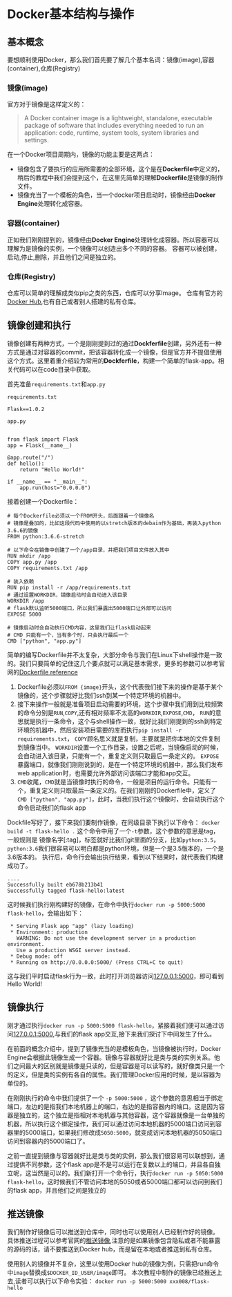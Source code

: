 # Docker基本结构与操作

## 基本概念
要想顺利使用Docker，那么我们首先要了解几个基本名词：镜像(image),容器(container),仓库(Registry)

### 镜像(image)
官方对于镜像是这样定义的：
> A Docker container image is a lightweight, standalone, executable package of software that includes everything needed to run an application: code, runtime, system tools, system libraries and settings.
> 
在一个Docker项目周期内，镜像的功能主要是这两点：

- 镜像包含了要执行的应用所需要的全部环境，这个是在**Dockerfile**中定义的，稍后的教程中我们会提到这个，在这里先简单的理解**Dockerfile**是镜像的制作文件。
- 镜像充当了一个模板的角色，当一个docker项目启动时，镜像经由**Docker Engine**处理转化成容器。

### 容器(container)
正如我们刚刚提到的，镜像经由**Docker Engine**处理转化成容器。所以容器可以理解为是镜像的实例，一个镜像可以创造出多个不同的容器。
容器可以被创建，启动,停止,删除，并且他们之间是独立的。

### 仓库(Registry)
仓库可以简单的理解成类似pip之类的东西，仓库可以分享Image。
仓库有官方的[Docker Hub](https://hub.docker.com/),也有自己或者别人搭建的私有仓库。


## 镜像创建和执行
镜像创建有两种方式，一个是刚刚提到过的通过**Dockferfile**创建，另外还有一种方式是通过对容器的commit，把该容器转化成一个镜像，但是官方并不提倡使用这个方式。这里着重介绍较为常用的**Dockferfile**，构建一个简单的flask-app。相关代码可以在code目录中获取。

首先准备`requirements.txt`和`app.py`

```
requirements.txt

Flask==1.0.2
```

```
app.py


from flask import Flask
app = Flask(__name__)

@app.route("/")
def hello():
    return "Hello World!"

if __name__ == "__main__":
    app.run(host="0.0.0.0")
```

接着创建一个Dockerfile：
```
# 每个Dockerfile必须以一个FROM开头，后面跟着一个镜像名
# 镜像是叠加的，比如这段代码中使用的以stretch版本的debain作为基础，再装入python 3.6.6的镜像
FROM python:3.6.6-stretch

# 以下命令在镜像中创建了一个/app目录，并把我们项目文件放入其中
RUN mkdir /app
COPY app.py /app
COPY requirements.txt /app

# 装入依赖
RUN pip install -r /app/requirements.txt
# 通过设置WORKDIR，镜像启动时会自动进入该目录
WORKDIR /app
# flask默认监听5000端口，所以我们暴露出5000端口让外部可以访问
EXPOSE 5000

# 镜像启动时会自动执行CMD内容，这里我们让flask启动起来
# CMD 只能有一个，当有多个时，只会执行最后一个
CMD ["python", "app.py"]

```
简单的编写Dockerfile并不太复杂，大部分命令与我们在Linux下shell操作是一致的。我们只要简单的记住这几个要点就可以满足基本需求，更多的参数可以参考官网的[Dockerfile reference](https://docs.docker.com/engine/reference/builder/#usage)

1. Dockerfile必须以`FROM {image}`开头，这个代表我们接下来的操作是基于某个镜像的，这个步骤就好比我们ssh到某一个特定环境的机器中。
2. 接下来操作一般就是准备项目启动需要的环境，这个步骤中我们用到比较频繁的命令分别是`RUN`,`COPY`,还有相对频率不太高的`WORKDIR`,`EXPOSE`,`CMD`，
`RUN`的意思就是执行一条命令，这个与shell操作一致，就好比我们刚提到的ssh到特定环境的机器中，然后安装项目需要的库而执行`pip install -r requirements.txt`，
`COPY`顾名思义就是复制，主要就是把你本地的文件复制到镜像当中。
`WORKDIR`设置一个工作目录，设置之后呢，当镜像启动的时候，会自动进入该目录，只能有一个，重复定义则只取最后一条定义的。
`EXPOSE`暴露端口，就像我们刚刚说到的，是在一个特定环境的机器中，那么我们发布web application时，也需要允许外部访问该端口才能和app交互。
3. `CMD`收尾，`CMD`就是当镜像时执行的命令，一般是项目的运行命令。只能有一个，重复定义则只取最后一条定义的。在我们刚刚的Dockerfile中，定义了`CMD ["python", "app.py"]`，此时，当我们执行这个镜像时，会自动执行这个命令启动我们的flask app

Dockfile写好了，接下来我们要制作镜像，在同级目录下执行以下命令：
`docker build -t flask-hello .`
这个命令中用了一个`-t`参数，这个参数的意思是tag，一般规则是 镜像名字[:tag]，标签就好比我们git里面的分支，比如`python:3.5`，`python:3.6`我们很容易可以明白都是python环境，但是一个是3.5版本的，一个是3.6版本的。
执行后，命令行会输出执行结果，看到以下结果时，就代表我们构建成功了。
```
....
Successfully built eb678b213b41
Successfully tagged flask-hello:latest
```
这时候我们执行刚构建好的镜像，在命令中执行`docker run -p 5000:5000 flask-hello`，会输出如下：
```
 * Serving Flask app "app" (lazy loading)
 * Environment: production
   WARNING: Do not use the development server in a production environment.
   Use a production WSGI server instead.
 * Debug mode: off
 * Running on http://0.0.0.0:5000/ (Press CTRL+C to quit)
```
这与我们平时启动flask行为一致，此时打开浏览器访问[127.0.0.1:5000](http://127.0.0.1:5000/)，即可看到Hello World!

## 镜像执行
刚才通过执行`docker run -p 5000:5000 flask-hello`，紧接着我们便可以通过访问[127.0.0.1:5000](http://127.0.0.1:5000/),与我们的flask app交互,接下来我们探讨下中间发生了什么。

在前面的概念介绍中，提到了镜像充当的是模板角色，当镜像被执行时，Docker Engine会根据此镜像生成一个容器。镜像与容器就好比是类与类的实例关系。他们之间最大的区别就是镜像是只读的，但是容器是可以读写的，就好像类只是一个的定义，但是类的实例有各自的属性。我们管理Docker应用的时候，是以容器为单位的。

在刚刚执行的命令中我们提供了一个 `-p 5000:5000` ，这个参数的意思相当于绑定端口，左边的是指我们本地机器上的端口，右边的是指容器内的端口。这是因为容器是独立的，这个独立是指相对本地机器与其他容器，这个容器就像是一台单独的机器，所以执行这个绑定操作，我们可以通过访问本地机器的5000端口访问到容器里的5000端口，如果我们修改成`5050:5000`，就变成访问本地机器的5050端口访问到容器内的5000端口了。

之前一直提到镜像与容器就好比是类与类的实例，那么我们很容易可以联想到，通过提供不同参数，这个flask app是不是可以运行在复数以上的端口，并且各自独立呢，这当然是可以的。我们新打开一个命令行，执行`docker run -p 5050:5000 flask-hello`，这时候我们不管访问本地的5050或者5000端口都可以访问到我们的flask app，并且他们之间是独立的

## 推送镜像

我们制作好镜像后可以推送到仓库中，同时也可以使用别人已经制作好的镜像。
具体推送过程可以参考官网的[推送镜像](https://docs.docker.com/docker-cloud/builds/push-images/),注意的是如果镜像包含隐私或者不能暴露的源码的话，请不要推送到Docker hub，而是留在本地或者推送到私有仓库。

使用别人的镜像并不复杂，这里以使用Docker hub的镜像为例，只需把run命令中`image`替换成`$DOCKER_ID_USER/image`即可。
本次教程中制作的镜像已经推送上去,读者可以执行以下命令实验：
`docker run -p 5000:5000 xxx008/flask-hello`